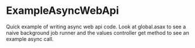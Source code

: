 ExampleAsyncWebApi
==================

Quick example of writing async web api code. Look at global.asax to see a naive background job runner and the values controller get method to see an example async call.
